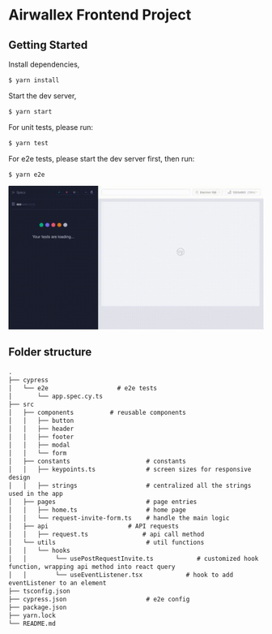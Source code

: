 # Airwallex Frontend Project

## Getting Started

Install dependencies,

```bash
$ yarn install
```

Start the dev server,

```bash
$ yarn start
```

For unit tests, please run:

```bash
$ yarn test
```

For e2e tests, please start the dev server first, then run:

```bash
$ yarn e2e
```

![Animated GIF](./cypress/videos/app.spec.cy.ts.gif)

## Folder structure

```
.
├── cypress
│   └── e2e                   # e2e tests
│       └── app.spec.cy.ts
├── src
│   ├── components          # reusable components
│   │   ├── button
│   │   ├── header
│   │   ├── footer
│   │   ├── modal
│   │   └── form
│   ├── constants                     # constants
│   │   ├── keypoints.ts              # screen sizes for responsive design
│   │   ├── strings                   # centralized all the strings used in the app
│   ├── pages                         # page entries
│   │   ├── home.ts                   # home page
│   │   └── request-invite-form.ts    # handle the main logic
│   ├── api                      # API requests
│   │   ├── request.ts               # api call method
│   └── utils                         # util functions
│   │   └── hooks
│   │        └── usePostRequestInvite.ts            # customized hook function, wrapping api method into react query
│   │        └── useEventListener.tsx            # hook to add eventListener to an element
├── tsconfig.json
├── cypress.json                      # e2e config
├── package.json
├── yarn.lock
└── README.md
```
